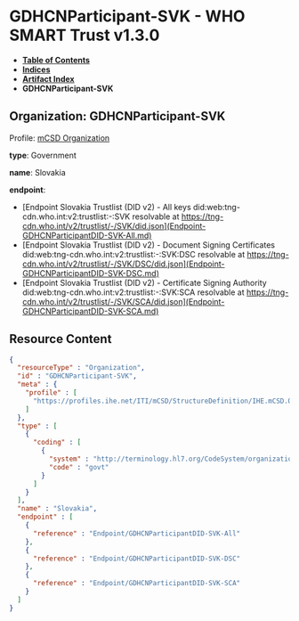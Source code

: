 # GDHCNParticipant-SVK - WHO SMART Trust v1.3.0

* [**Table of Contents**](toc.md)
* [**Indices**](indices.md)
* [**Artifact Index**](artifacts.md)
* **GDHCNParticipant-SVK**

## Organization: GDHCNParticipant-SVK

Profile: [mCSD Organization](https://profiles.ihe.net/ITI/mCSD/4.0.0/StructureDefinition-IHE.mCSD.Organization.html)

**type**: Government

**name**: Slovakia

**endpoint**: 

* [Endpoint Slovakia Trustlist (DID v2) - All keys did:web:tng-cdn.who.int:v2:trustlist:-:SVK resolvable at https://tng-cdn.who.int/v2/trustlist/-/SVK/did.json](Endpoint-GDHCNParticipantDID-SVK-All.md)
* [Endpoint Slovakia Trustlist (DID v2) - Document Signing Certificates did:web:tng-cdn.who.int:v2:trustlist:-:SVK:DSC resolvable at https://tng-cdn.who.int/v2/trustlist/-/SVK/DSC/did.json](Endpoint-GDHCNParticipantDID-SVK-DSC.md)
* [Endpoint Slovakia Trustlist (DID v2) - Certificate Signing Authority did:web:tng-cdn.who.int:v2:trustlist:-:SVK:SCA resolvable at https://tng-cdn.who.int/v2/trustlist/-/SVK/SCA/did.json](Endpoint-GDHCNParticipantDID-SVK-SCA.md)



## Resource Content

```json
{
  "resourceType" : "Organization",
  "id" : "GDHCNParticipant-SVK",
  "meta" : {
    "profile" : [
      "https://profiles.ihe.net/ITI/mCSD/StructureDefinition/IHE.mCSD.Organization"
    ]
  },
  "type" : [
    {
      "coding" : [
        {
          "system" : "http://terminology.hl7.org/CodeSystem/organization-type",
          "code" : "govt"
        }
      ]
    }
  ],
  "name" : "Slovakia",
  "endpoint" : [
    {
      "reference" : "Endpoint/GDHCNParticipantDID-SVK-All"
    },
    {
      "reference" : "Endpoint/GDHCNParticipantDID-SVK-DSC"
    },
    {
      "reference" : "Endpoint/GDHCNParticipantDID-SVK-SCA"
    }
  ]
}

```
